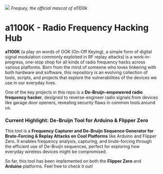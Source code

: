 
![](https://github.com/user-attachments/assets/0a1f9c9a-fe34-4888-9cdb-90da8fe19666)
*Frequey, the official mascot of a1100k*

# a1100K - Radio Frequency Hacking Hub

**a1100K** (a play on words of OOK (On-Off Keying), a simple form of digital signal modulation commonly exploited in RF replay attacks) is a work-in-progress, one-stop shop for all kinds of radio frequency hacks across various platforms. Born from the mind of someone who loves tinkering with both hardware and software, this repository is an evolving collection of tools, scripts, and projects that explore the vulnerabilities of the devices we use in our everyday lives.

One of the key projects in this repo is a **De-Bruijn-empowered radio frequency hacker**, designed to reverse-engineer radio signals from devices like garage door openers, revealing security flaws in common tools around us.

### Current Highlight: De-Bruijn Tool for Arduino & Flipper Zero

This tool is a **Frequency Capturer and De-Bruijn Sequence Generator for Brute-Forcing & Replay Attacks on Cool Platforms** like Arduino and Flipper Zero. It enables frequency analysis, capturing, and brute-forcing through the efficient use of De-Bruijn sequences, perfect for exploring how everyday wireless devices might be compromised.

So far, this tool has been implemented on both the **Flipper Zero** and **Arduino** platforms. Feel free to check it out!
